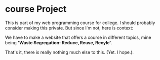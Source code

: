 # course Project 

This is part of my web programming course for college. I should probably consider making this private. But since I'm not, here is context: 

We have to make a website that offers a course in different topics, mine being **'Waste Segregation: Reduce, Reuse, Recyle'**. 

That's it, there is really nothing much else to this. (Yet. I hope.).